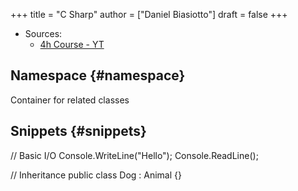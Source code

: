 +++
title = "C Sharp"
author = ["Daniel Biasiotto"]
draft = false
+++

-   Sources:
    -   [4h Course - YT](https://www.youtube.com/watch?v=GhQdlIFylQ8)


## Namespace {#namespace}

Container for related classes


## Snippets {#snippets}

<div class="code">

// Basic I/O
Console.WriteLine("Hello");
Console.ReadLine();

// Inheritance
public class Dog : Animal {}

</div>
